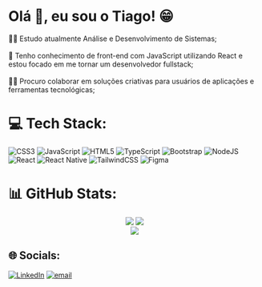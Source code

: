 # Olá 👋, eu sou o Tiago! 😁
👩‍💻 Estudo atualmente Análise e Desenvolvimento de Sistemas;<br><br>🧠 Tenho conhecimento de front-end com JavaScript utilizando React e estou focado em me tornar um desenvolvedor fullstack;<br><br>👯‍♀️ Procuro colaborar em soluções criativas para usuários de aplicações e ferramentas tecnológicas;<br>

# 💻 Tech Stack:
![CSS3](https://img.shields.io/badge/css3-%231572B6.svg?style=for-the-badge&logo=css3&logoColor=white) ![JavaScript](https://img.shields.io/badge/javascript-%23323330.svg?style=for-the-badge&logo=javascript&logoColor=%23F7DF1E) ![HTML5](https://img.shields.io/badge/html5-%23E34F26.svg?style=for-the-badge&logo=html5&logoColor=white) ![TypeScript](https://img.shields.io/badge/typescript-%23007ACC.svg?style=for-the-badge&logo=typescript&logoColor=white) ![Bootstrap](https://img.shields.io/badge/bootstrap-%238511FA.svg?style=for-the-badge&logo=bootstrap&logoColor=white) ![NodeJS](https://img.shields.io/badge/node.js-6DA55F?style=for-the-badge&logo=node.js&logoColor=white) ![React](https://img.shields.io/badge/react-%2320232a.svg?style=for-the-badge&logo=react&logoColor=%2361DAFB) ![React Native](https://img.shields.io/badge/react_native-%2320232a.svg?style=for-the-badge&logo=react&logoColor=%2361DAFB) ![TailwindCSS](https://img.shields.io/badge/tailwindcss-%2338B2AC.svg?style=for-the-badge&logo=tailwind-css&logoColor=white) ![Figma](https://img.shields.io/badge/figma-%23F24E1E.svg?style=for-the-badge&logo=figma&logoColor=white)
# 📊 GitHub Stats:
<div align="center">
  <img src="https://github-readme-stats.vercel.app/api?username=TiagoLeopoldo&theme=dark&hide_border=false&include_all_commits=false&count_private=true" />
  <img src="https://nirzak-streak-stats.vercel.app/?user=TiagoLeopoldo&theme=dark&hide_border=false" />
</div>
<div align="center">
  <img src="https://github-readme-stats.vercel.app/api/top-langs/?username=TiagoLeopoldo&theme=dark&hide_border=false&include_all_commits=false&count_private=true&layout=compact" />
</div>


## 🌐 Socials:
[![LinkedIn](https://img.shields.io/badge/LinkedIn-%230077B5.svg?logo=linkedin&logoColor=white)](https://linkedin.com/in/https://www.linkedin.com/in/tiago-noronha-leopoldo/) [![email](https://img.shields.io/badge/Email-D14836?logo=gmail&logoColor=white)](mailto:tnleopoldo.dev@gmail.com) 

